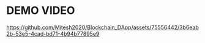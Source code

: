 # DEMO VIDEO
https://github.com/Mitesh2020/Blockchain_DApp/assets/75556442/3b6eab2b-53e5-4cad-bd71-4b94b77895e9
